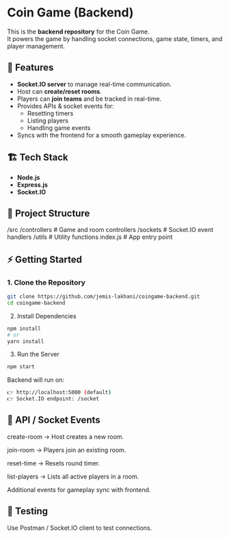 # Coin Game (Backend)

This is the **backend repository** for the Coin Game.  
It powers the game by handling socket connections, game state, timers, and player management.

## 🚀 Features
- **Socket.IO server** to manage real-time communication.
- Host can **create/reset rooms**.
- Players can **join teams** and be tracked in real-time.
- Provides APIs & socket events for:
  - Resetting timers
  - Listing players
  - Handling game events
- Syncs with the frontend for a smooth gameplay experience.

## 🏗️ Tech Stack
- **Node.js**
- **Express.js**
- **Socket.IO**

## 📂 Project Structure
/src
/controllers # Game and room controllers
/sockets # Socket.IO event handlers
/utils # Utility functions
index.js # App entry point


## ⚡ Getting Started

### 1. Clone the Repository
```bash
git clone https://github.com/jemis-lakhani/coingame-backend.git
cd coingame-backend
```

2. Install Dependencies
```bash
npm install
# or
yarn install
```

3. Run the Server
```bash
npm start
```

Backend will run on:
```bash
👉 http://localhost:5000 (default)
👉 Socket.IO endpoint: /socket
```

## 🔌 API / Socket Events

create-room → Host creates a new room.

join-room → Players join an existing room.

reset-time → Resets round timer.

list-players → Lists all active players in a room.

Additional events for gameplay sync with frontend.

## 🧪 Testing

Use Postman / Socket.IO client to test connections.
